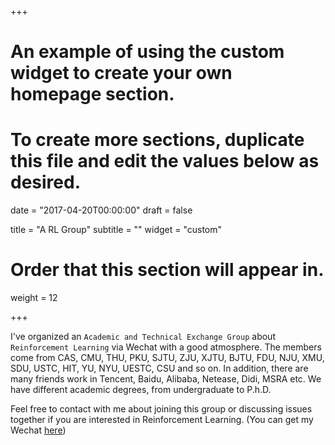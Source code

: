 +++
# An example of using the custom widget to create your own homepage section.
# To create more sections, duplicate this file and edit the values below as desired.

date = "2017-04-20T00:00:00"
draft = false

title = "A RL Group"
subtitle = ""
widget = "custom"

# Order that this section will appear in.
weight = 12

+++

I've organized an `Academic and Technical Exchange Group` about `Reinforcement Learning` via Wechat with a good atmosphere. The members come from CAS, CMU, THU, PKU, SJTU, ZJU, XJTU, BJTU, FDU, NJU, XMU, SDU, USTC, HIT, YU, NYU, UESTC, CSU and so on. In addition, there are many friends work in Tencent, Baidu, Alibaba, Netease, Didi, MSRA etc. We have different academic degrees, from undergraduate to P.h.D.

Feel free to contact with me about joining this group or discussing issues together if you are interested in Reinforcement Learning.  (You can get my Wechat [here](#contact))
